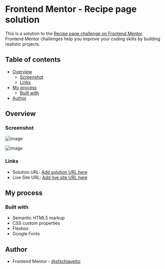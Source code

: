 # Frontend Mentor - Recipe page solution

This is a solution to the [Recipe page challenge on Frontend Mentor](https://www.frontendmentor.io/challenges/recipe-page-KiTsR8QQKm). Frontend Mentor challenges help you improve your coding skills by building realistic projects. 

## Table of contents

- [Overview](#overview)
  - [Screenshot](#screenshot)
  - [Links](#links)
- [My process](#my-process)
  - [Built with](#built-with)
- [Author](#author)

## Overview

### Screenshot

![image](https://github.com/user-attachments/assets/cb61b29f-7e5f-4266-82fe-8942bafadb4e)

![image](https://github.com/user-attachments/assets/c55a27b0-6dda-49c2-b7dd-9c54f98da271)

### Links

- Solution URL: [Add solution URL here](https://www.frontendmentor.io/solutions/responsive-landing-page-Bjt3r5fDKO)
- Live Site URL: [Add live site URL here](https://sfschiavetto.github.io/recipe_omelette_page/)

## My process

### Built with

- Semantic HTML5 markup
- CSS custom properties
- Flexbox
- Google Fonts

## Author

- Frontend Mentor - [@sfschiavetto](https://www.frontendmentor.io/profile/sfschiavetto)
